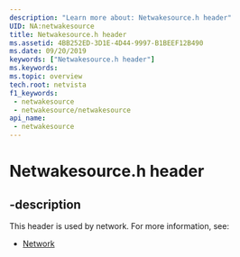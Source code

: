 ```yaml
---
description: "Learn more about: Netwakesource.h header"
UID: NA:netwakesource
title: Netwakesource.h header
ms.assetid: 4BB252ED-3D1E-4D44-9997-B1BEEF12B490
ms.date: 09/20/2019
keywords: ["Netwakesource.h header"]
ms.keywords: 
ms.topic: overview
tech.root: netvista
f1_keywords:
 - netwakesource
 - netwakesource/netwakesource
api_name:
 - netwakesource
---
```


# Netwakesource.h header


## -description

This header is used by network. For more information, see:

- [Network](../_netvista/index.md)

